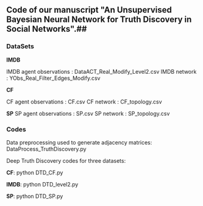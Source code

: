 ## Code of our manuscript "An Unsupervised Bayesian Neural Network for Truth Discovery in Social Networks".##

### DataSets ###

**IMDB** 

IMDB agent observations :  DataACT_Real_Modify_Level2.csv
IMDB network : YObs_Real_Filter_Edges_Modify.csv

**CF**

CF agent observations :  CF.csv
CF network : CF_topology.csv

**SP**
SP agent observations :  SP.csv
SP network : SP_topology.csv

### Codes ###

Data preprocessing used to generate adjacency matrices: DataProcess_TruthDiscovery.py

Deep Truth Discovery codes for three datasets: 

**CF**: python DTD_CF.py

**IMDB**: python DTD_level2.py

**SP**: python DTD_SP.py
